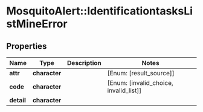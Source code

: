 # MosquitoAlert::IdentificationtasksListMineError


## Properties
Name | Type | Description | Notes
------------ | ------------- | ------------- | -------------
**attr** | **character** |  | [Enum: [result_source]] 
**code** | **character** |  | [Enum: [invalid_choice, invalid_list]] 
**detail** | **character** |  | 



